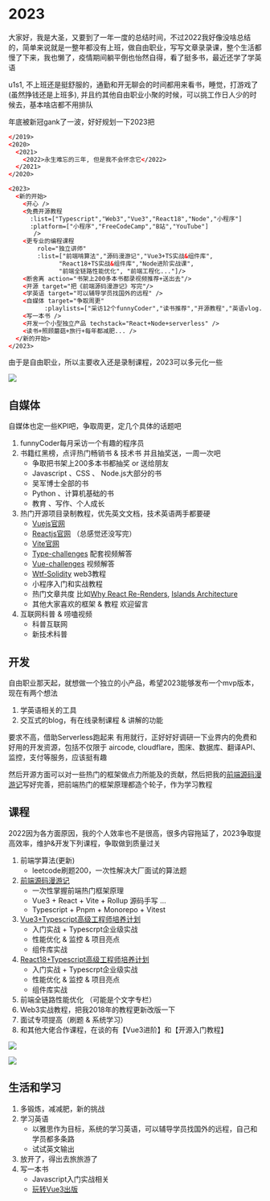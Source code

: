 # 2023

大家好，我是大圣，又要到了一年一度的总结时间，不过2022我好像没啥总结的，简单来说就是一整年都没有上班，做自由职业，写写文章录录课，整个生活都慢了下来，我也懒了，疫情期间躺平倒也怡然自得，看了挺多书，最近还学了学英语

u1s1, 不上班还是挺舒服的，通勤和开无聊会的时间都用来看书，睡觉，打游戏了 (虽然挣钱还是上班多), 并且约其他自由职业小聚的时候，可以挑工作日人少的时候去，基本啥店都不用排队

年底被新冠gank了一波，好好规划一下2023把

```html
</2019>
<2020>
  <2021>
    <2022>永生难忘的三年, 但是我不会怀念它</2022>
  </2021>
</2020>

<2023> 
  <新的开始>
    <开心 />
    <免费开源教程 
      :list=["Typescript","Web3","Vue3","React18","Node","小程序"]
      :platform=["小程序","FreeCodeCamp","B站","YouTube"]
       />
    <更专业的编程课程 
        role="独立讲师"
        :list=["前端啃算法","源码漫游记","Vue3+TS实战&组件库",
              "React18+TS实战&组件库","Node进阶实战课",
              "前端全链路性能优化", "前端工程化..."]/>
    <断舍离 action="书架上200多本书都录视频推荐+送出去"/>
    <开源 target="把《前端源码漫游记》写完"/>
    <学英语 target="可以辅导学员找国外的远程" />
    <自媒体 target="争取周更" 
          :playlists=["采访12个funnyCoder","读书推荐","开源教程","英语vlog..."]/>
    <写一本书 />
    <开发一个小型独立产品 techstack="React+Node+serverless" />
    <读书+照顾蘑菇+旅行+每年都减肥... />
  </新的开始>
</2023>

```

由于是自由职业，所以主要收入还是录制课程，2023可以多元化一些

![](https://picx.zhimg.com/80/v2-234ae9f236d02bd3162ebef67c281139_1440w.png)

## 自媒体
自媒体也定一些KPI吧，争取周更，定几个具体的话题吧
1. funnyCoder每月采访一个有趣的程序员
2. 书籍红黑榜，点评热门畅销书 & 技术书  并且抽奖送，一周一次吧
   - 争取把书架上200多本书都抽奖 or 送给朋友
   - Javascript 、CSS  、 Node.js大部分的书
   - 吴军博士全部的书
   - Python 、计算机基础的书
   - 教育 、写作、个人成长
3. 热门开源项目录制教程，优先英文文档，技术英语两手都要硬
   - [Vuejs官网](https://vuej-org/)
   - [Reactjs官网](https://b-a.reactjs.org/)  （总感觉还没写完）
   - [Vite官网](https://vitejs.dev/)
   - [Type-challenges](https://github.com/type-challenges/type-challenges) 配套视频解答
   - [Vue-challenges](https://vuejs-challenges.netlify.app/) 视频解答
   - [Wtf-Solidity](https://wtf.academy/) web3教程
   - 小程序入门和实战教程
   - 热门文章共度 比如[Why React Re-Renders](https://www.joshwcomeau.com/react/why-react-re-renders/), [Islands Architecture](https://www.patterns.dev/posts/islands-architecture/#:~:text=Islands%20are%20a%20component-based%20architecture%20that%20suggests%20a,and%20scripts%20capable%20of%20rehydrating%20themselves%20after%20rendering.)
   - 其他大家喜欢的框架 & 教程 欢迎留言
4. 互联网科普 & 唠嗑视频
   - 科普互联网
   - 新技术科普

## 开发

自由职业那天起，就想做一个独立的小产品，希望2023能够发布一个mvp版本，现在有两个想法
1. 学英语相关的工具
2. 交互式的blog，有在线录制课程 & 讲解的功能

要求不高，借助Serverless跑起来 有用就行，正好好好调研一下业界内的免费和好用的开发资源，包括不仅限于 aircode, cloudflare，图床、数据库、翻译API、监控，支付等服务，应该挺有趣


然后开源方面可以对一些热门的框架做点力所能及的贡献，然后把我的[前端源码漫游记](https://github.com/course-dasheng/source-tour)写好完善，把前端热门的框架原理都造个轮子，作为学习教程

## 课程
2022因为各方面原因，我的个人效率也不是很高，很多内容拖延了，2023争取提高效率，维护&开发下列课程，争取做到质量过关

1. 前端学算法(更新) 
   -  leetcode刷题200，一次性解决大厂面试的算法题
2. [前端源码漫游记](/source/)
   - 一次性掌握前端热门框架原理 
   - Vue3 + React + Vite + Rollup 源码手写 ...
   - Typescript + Pnpm + Monorepo + Vitest
3. [Vue3+Typescript高级工程师培养计划](/vue/)
   - 入门实战 + Typescrpt企业级实战
   - 性能优化 & 监控 & 项目亮点
   - 组件库实战
4. [React18+Typescript高级工程师培养计划](/react/)
   - 入门实战 + Typescrpt企业级实战
   - 性能优化 & 监控 & 项目亮点
   - 组件库实战
5. 前端全链路性能优化 （可能是个文字专栏）
6. Web3实战教程，把我2018年的教程更新改版一下
7. 面试专项提高（刷题 & 系统学习）
8. 和其他大佬合作课程，在谈的有【Vue3进阶】和【开源入门教程】

![](https://pic1.zhimg.com/80/v2-562e10add21cf0f67aef3e1f7e3cbd49_1440w.jpeg)

![](/blockchain-2018.jpg)
## 生活和学习

1. 多锻炼，减减肥，新的挑战
2. 学习英语
   - 以雅思作为目标，系统的学习英语，可以辅导学员找国外的远程，自己和学员都多条路
   - 试试英文输出
3. 放开了，得出去旅旅游了
4. 写一本书 
   - Javascript入门实战相关
   - [玩转Vue3出版](http://gk.link/a/10BM3)
